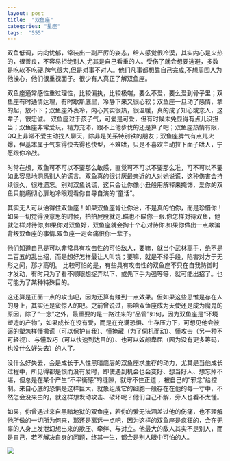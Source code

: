 ```yaml
---
layout: post
title:  "双鱼座"
categories: "星座"
tags:  "555"
---
```

双鱼低调，内向忧郁，常装出一副严厉的姿态，给人感觉很冷漠，其实内心是火热的，很善良，不容易拒绝别人,尤其是自己看重的人。受伤了就会想要逃避，多数是吃软不吃硬.脾气很大,但是对事不对人。他们凡事都想靠自己完成,不想周围人为他操心，他们很重视面子。很少有人真正了解双鱼座。

双鱼座通常感性重过理性，比较偏执，比较极端，要么不爱，要么爱到骨子里；双鱼座有时通情达理，有时歇斯底里，冷静下来又很心软；双鱼座一旦动了感情，拿的起，放不下；双鱼座外表冷，内心其实很热，很温暖，真的成了知心或恋人，这辈子，很忠诚。
双鱼座过于孩子气，可爱是可爱，但有时候未免显得有点儿没担当；双鱼座非常爱玩，精力充沛，跟不上他步伐的还是算了吧；双鱼座热情有限，QQ上非常不爱主动找人聊天，除非是关系特别铁的朋友；双鱼座脾气有点儿火爆，但基本属于气来得快去得也快型，不难哄，只是不喜欢主动拉下面子哄人，宁愿跟你冷战。

时常在想，双鱼可不可以不要那么敏感，直觉可不可以不要那么准，可不可以不要如此容易地洞悉别人的谎言。双鱼真的很讨厌最亲近的人对她说谎，这种伤害会持续很久，很难遗忘。别对双鱼说谎，这只会让你像小丑般用解释来掩饰，爱你的双鱼只能痛彻心扉地冷眼观看你自导自演的“童话”。

其实无人可以治得住双鱼座！如果双鱼座肯让你治，不是真的怕你，而是珍惜你！如果一切觉得没意思的时候，拍拍屁股就走.瞄也不瞄你一眼.你怎样对待双鱼，他就怎样对待你,如果你对双鱼好，双鱼座就会掏十个心对待你.如果你做出一点欺骗背叛双鱼座的事情.双鱼座一定会痛恨你一辈子。

他们知道自己是可以非常具有攻击性的可怕敌人，要嘛，就当个武林高手，绝不是二百五的乱出招，而是想好怎样最让人叫饶；要嘛，就是不择手段，陷害对方于无形之间，那才高明。
比较可怕的是，有些具有攻击性的双鱼座不只在自我防御时才发动，有时只为了看不顺眼想捉弄以下、或先下手为强等等，就可能出招了。也可能为了某种特殊目的。

这还算是正面一点的攻击吧，因为还算有赚到一点效果。但如果这些思惟是存在人的身上，其实还是蛮惊人的吧。之前曾说过，影响双鱼座成为天使还是成为魔鬼的原因，除了“一念”之外，最重要的是一路过来的“品管”如何，因为双鱼座是“环境塑造的产物”，如果成长在没有爱，而是在充满恐惧、生存压力下，可想见他会被逼的塑怎样懂撒谎（可以保护自我）、懂掩藏（为了伺机而动）、懂攻击（另一种不可轻视）、与懂取巧（可以快速到达目的）、也可以奴颜卑屈（因为没有更多筹码，也没什么好失去）的人了。

没什么好失去，会是成长于人性黑暗底层的双鱼座求生存的动力，尤其是当他成长过程中，所见得都是恨而没有爱时，即使遇到机会也会变好、想当好人、想忘掉不堪，但总是在某个产生“不平衡感”的缝隙，就守不住正道 ，被自己的“邪念”给控制。来自心底的恐惧是这样巨大，就象组成它的细胞一般存在在他的每一寸中，不然怎会没来由的，就这样想发动攻击、破坏呢？他们自己不解，旁人也看不太懂。

如果，你曾遇过来自黑暗地狱的双鱼座，若你的爱无法涵盖过他的伤痛，也不理解他所做的一切所为何来，那还是离远一点吧，因为这样的双鱼座是疯狂的，会在无辜的人身上发泄幻想出来的欺压、牵绊、与对立。他最大的敌人其实不是别人，而是自己，若不解决自身的问题，终其一生，都会是别人眼中可怕的人。

![](https://ss0.bdstatic.com/70cFvHSh_Q1YnxGkpoWK1HF6hhy/it/u=1673880050,2395966438&fm=27&gp=0.jpg)
